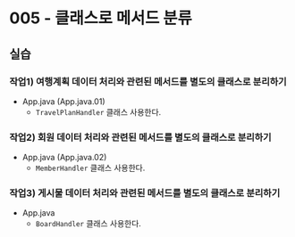 # 005 - 클래스로 메서드 분류

## 실습

### 작업1) 여행계획 데이터 처리와 관련된 메서드를 별도의 클래스로 분리하기

- App.java (App.java.01)
    - `TravelPlanHandler` 클래스 사용한다.


### 작업2) 회원 데이터 처리와 관련된 메서드를 별도의 클래스로 분리하기

- App.java (App.java.02)
    - `MemberHandler` 클래스 사용한다.


### 작업3) 게시물 데이터 처리와 관련된 메서드를 별도의 클래스로 분리하기

- App.java
    - `BoardHandler` 클래스 사용한다.
